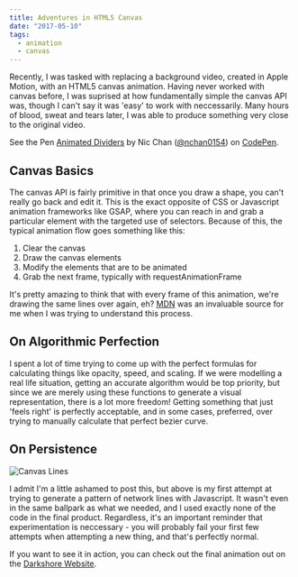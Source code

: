 ```yaml
---
title: Adventures in HTML5 Canvas
date: "2017-05-10"
tags:
  - animation
  - canvas
---
```


Recently, I was tasked with replacing a background video, created in Apple Motion, with an HTML5 canvas animation. Having never worked with canvas before, I was suprised at how fundamentally simple the canvas API was, though I can't say it was 'easy' to work with neccessarily. Many hours of blood, sweat and tears later, I was able to produce something very close to the original video.

<p data-height="600" data-theme-id="0" data-slug-hash="OmjvZJ" data-default-tab="result" data-user="nchan0154" data-embed-version="2" class="codepen">See the Pen <a href="http://codepen.io/nchan0154/pen/OmjvZJ/">Animated Dividers</a> by Nic Chan (<a href="http://codepen.io/nchan0154">@nchan0154</a>) on <a href="http://codepen.io">CodePen</a>.</p>
<script async src="//assets.codepen.io/assets/embed/ei.js"></script>

## Canvas Basics

The canvas API is fairly primitive in that once you draw a shape, you can't really go back and edit it. This is the exact opposite of CSS or Javascript animation frameworks like GSAP, where you can reach in and grab a particular element with the targeted use of selectors. Because of this, the typical animation flow goes something like this:

1. Clear the canvas
2. Draw the canvas elements
3. Modify the elements that are to be animated
4. Grab the next frame, typically with requestAnimationFrame

It's pretty amazing to think that with every frame of this animation, we're drawing the same lines over again, eh? <a href="https://developer.mozilla.org/en-US/docs/Web/API/Canvas_API/Tutorial/Basic_animations">MDN</a> was an invaluable source for me when I was trying to understand this process.

## On Algorithmic Perfection

I spent a lot of time trying to come up with the perfect formulas for calculating things like opacity, speed, and scaling. If we were modelling a real life situation, getting an accurate algorithm would be top priority, but since we are merely using these functions to generate a visual representation, there is a lot more freedom! Getting something that just 'feels right' is perfectly acceptable, and in some cases, preferred, over trying to manually calculate that perfect bezier curve.

## On Persistence

![Canvas Lines]({{site.imgurl}}canvas-lines.PNG)

I admit I'm a little ashamed to post this, but above is my first attempt at trying to generate a pattern of network lines with Javascript. It wasn't even in the same ballpark as what we needed, and I used exactly none of the code in the final product. Regardless, it's an important reminder that experimentation is neccessary - you will probably fail your first few attempts when attempting a new thing, and that's perfectly normal.

If you want to see it in action, you can check out the final animation out on the <a href="http://darkshore.website/">Darkshore Website</a>.
